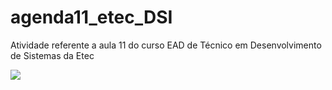 # agenda11_etec_DSI
Atividade referente a aula 11 do curso EAD de Técnico em Desenvolvimento de Sistemas da Etec

![](https://github.com/beatrizcarvalho97/agenda11_etec_DSI/assets/61016475/78e0ad1b-5710-4611-a5ac-5e18ce4ea1bc)
